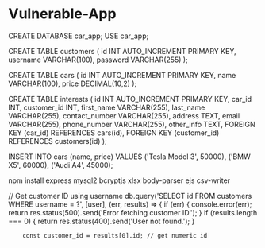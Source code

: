 # Vulnerable-App


CREATE DATABASE car_app;
USE car_app;

CREATE TABLE customers (
    id INT AUTO_INCREMENT PRIMARY KEY,
    username VARCHAR(100),
    password VARCHAR(255)
);

CREATE TABLE cars (
    id INT AUTO_INCREMENT PRIMARY KEY,
    name VARCHAR(100),
    price DECIMAL(10,2)
);


CREATE TABLE interests (
    id INT AUTO_INCREMENT PRIMARY KEY,
    car_id INT,
    customer_id INT,
    first_name VARCHAR(255),
    last_name VARCHAR(255),
    contact_number VARCHAR(255),
    address TEXT,
    email VARCHAR(255),
    phone_number VARCHAR(255),
    other_info TEXT,
    FOREIGN KEY (car_id) REFERENCES cars(id),
    FOREIGN KEY (customer_id) REFERENCES customers(id)
);

INSERT INTO cars (name, price) VALUES ('Tesla Model 3', 50000), ('BMW X5', 60000), ('Audi A4', 45000);


npm install express mysql2 bcryptjs xlsx body-parser ejs csv-writer


// Get customer ID using username
    db.query('SELECT id FROM customers WHERE username = ?', [user], (err, results) => {
        if (err) {
            console.error(err);
            return res.status(500).send('Error fetching customer ID.');
        }
        if (results.length === 0) {
            return res.status(400).send('User not found.');
        }

        const customer_id = results[0].id; // get numeric id
